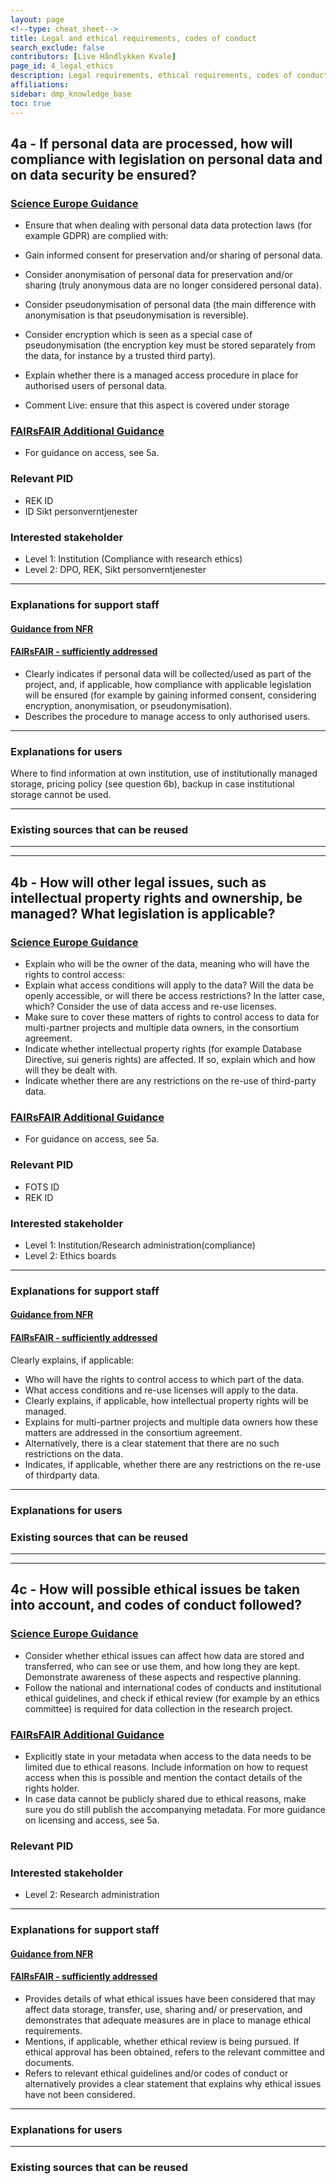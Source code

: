 ```yaml
---
layout: page
<!--type: cheat_sheet-->
title: Legal and ethical requirements, codes of conduct
search_exclude: false
contributors: [Live Håndlykken Kvale]
page_id: 4_legal_ethics
description: Legal requirements, ethical requirements, codes of conduct
affiliations: 
sidebar: dmp_knowledge_base
toc: true
---
```


<!--Science Europe question ID & title-->
## 4a - If personal data are processed, how will compliance with legislation on personal data and on data security be ensured?

<!--key information-->
### [Science Europe Guidance](https://doi.org/10.5281/zenodo.4915862)
- Ensure that when dealing with personal data data protection laws (for example GDPR) are complied with:
- Gain informed consent for preservation and/or sharing of personal data.
- Consider anonymisation of personal data for preservation and/or sharing (truly anonymous data are no longer considered personal data).
- Consider pseudonymisation of personal data (the main difference with anonymisation is that pseudonymisation is reversible).
- Consider encryption which is seen as a special case of pseudonymisation (the encryption key must be stored separately from the data, for instance by a trusted third party).
- Explain whether there is a managed access procedure in place for authorised users of personal data. 

- Comment Live: ensure that this aspect is covered under storage

### [FAIRsFAIR Additional Guidance](https://doi.org/10.5281/zenodo.6088215)
- For guidance on access, see 5a.

### Relevant PID
- REK ID
- ID Sikt personverntjenester

### Interested stakeholder
- Level 1: Institution (Compliance with research ethics)
- Level 2: DPO, REK, Sikt personverntjenester


---
<!--additional explanations-->
### Explanations for support staff

#### [Guidance from NFR](https://www.forskningsradet.no/en/research-policy-strategy/open-science/research-data/)

#### [FAIRsFAIR - sufficiently addressed](https://doi.org/10.5281/zenodo.6088215)
- Clearly indicates if personal data will be collected/used as part of the project, and, if applicable, how compliance with applicable legislation will be ensured (for example by gaining informed consent, considering encryption, anonymisation, or pseudonymisation).
- Describes the procedure to manage access to only authorised users.


---
<!--additional explanations - only keywords-->
### Explanations for users
Where to find information at own institution, use of institutionally managed storage, pricing policy (see question 6b), backup in case institutional storage cannot be used.

---
<!--recycling possible?-->
### Existing sources that can be reused


-----
-----
<!--Science Europe question ID & title-->
## 4b - How will other legal issues, such as intellectual property rights and ownership, be managed? What legislation is applicable?

<!--key information-->
### [Science Europe Guidance](https://doi.org/10.5281/zenodo.4915862)
- Explain who will be the owner of the data, meaning who will have the rights to control access:
- Explain what access conditions will apply to the data? Will the data be openly accessible, or will there be access restrictions? In the latter case, which? Consider the use of data access and re-use licenses.
- Make sure to cover these matters of rights to control access to data for multi-partner projects and multiple data owners, in the consortium agreement.
- Indicate whether intellectual property rights (for example Database Directive, sui generis rights) are affected. If so, explain which and how will they be dealt with.
- Indicate whether there are any restrictions on the re-use of third-party data.

### [FAIRsFAIR Additional Guidance](https://doi.org/10.5281/zenodo.6088215)
- For guidance on access, see 5a.

### Relevant PID
- FOTS ID
- REK ID

### Interested stakeholder
- Level 1: Institution/Research administration(compliance)
- Level 2: Ethics boards


---
<!--additional explanations-->
### Explanations for support staff

#### [Guidance from NFR](https://www.forskningsradet.no/en/research-policy-strategy/open-science/research-data/)

#### [FAIRsFAIR - sufficiently addressed](https://doi.org/10.5281/zenodo.6088215)
Clearly explains, if applicable:
- Who will have the rights to control access to which part of the data.
- What access conditions and re-use licenses will apply to the data.
- Clearly explains, if applicable, how intellectual property rights will be managed.
- Explains for multi-partner projects and multiple data owners how these matters are addressed in the consortium agreement.
- Alternatively, there is a clear statement that there are no such restrictions on the data.
- Indicates, if applicable, whether there are any restrictions on the re-use of thirdparty data.


---
<!--additional explanations - only keywords-->
### Explanations for users

<!--recycling possible?-->
### Existing sources that can be reused


-----
-----
<!--Science Europe question ID & title-->
## 4c - How will possible ethical issues be taken into account, and codes of conduct followed?

<!--key information-->
### [Science Europe Guidance](https://doi.org/10.5281/zenodo.4915862)
- Consider whether ethical issues can affect how data are stored and transferred, who can see or use them, and how long they are kept. Demonstrate awareness of these aspects and respective planning.
- Follow the national and international codes of conducts and institutional ethical guidelines, and check if ethical review (for example by an ethics committee) is required for data collection in the research project.

### [FAIRsFAIR Additional Guidance](https://doi.org/10.5281/zenodo.6088215)
- Explicitly state in your metadata when access to the data needs to be limited due to ethical reasons. Include information on how to request access when this is possible and mention the contact details of the rights holder.
- In case data cannot be publicly shared due to ethical reasons, make sure you do still publish the accompanying metadata.
For more guidance on licensing and access, see 5a.

### Relevant PID

### Interested stakeholder
- Level 2: Research administration

---
<!--additional explanations-->
### Explanations for support staff

#### [Guidance from NFR](https://www.forskningsradet.no/en/research-policy-strategy/open-science/research-data/)

#### [FAIRsFAIR - sufficiently addressed](https://doi.org/10.5281/zenodo.6088215)

- Provides details of what ethical issues have been considered that may affect
data storage, transfer, use, sharing and/ or preservation, and demonstrates that
adequate measures are in place to manage ethical requirements.
- Mentions, if applicable, whether ethical review is being pursued. If ethical approval has been obtained, refers to the relevant committee and documents.
- Refers to relevant ethical guidelines and/or codes of conduct or alternatively provides a clear statement that explains why ethical issues have not been considered.


---
<!--additional explanations - only keywords-->
### Explanations for users

---
<!--recycling possible?-->
### Existing sources that can be reused
